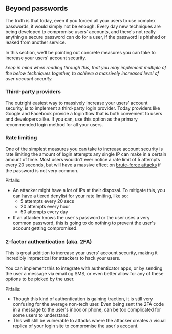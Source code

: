 ## Beyond passwords

The truth is that today, even if you forced all your users to use complex passwords, it would simply not be enough.
Every day new techniques are being developed to compromise users' accounts,
and there's not really anything a secure password can do for a user,
if the password is phished or leaked from another service.

In this section, we'll be pointing out concrete measures you can take to increase your users' account security.

_keep in mind when reading through this, that you may implement multiple of the below techniques together, to achieve a massively increased level of user account security._

### Third-party providers

The outright easiest way to massively increase your users' account security, is to implement a third-party login provider.
Today providers like Google and Facebook provide a login flow that is both convenient to users and developers alike.
If you can, use this option as the primary recommended login method for all your users.

### Rate limiting

One of the simplest measures you can take to increase account security is rate limiting the amount of login attempts any single IP can make in a certain amount of time.
Most users wouldn't ever notice a rate limit of 5 attempts every 20 seconds, but will have a massive effect on [brute-force attacks](https://en.wikipedia.org/wiki/Brute-force_attack) if the password is not very common.

Pitfalls:

- An attacker might have a lot of IPs at their disposal. To mitigate this, you can have a tiered denylist for your rate limiting, like so:
  - 5 attempts every 20 secs
  - 20 attempts every hour
  - 50 attempts every day
- If an attacker knows the user's password or the user uses a very common password, this is going to do nothing to prevent the user's account getting compromised.

### 2-factor authentication (aka. 2FA)

This is great addition to increase your users' account security, making it incredibly impractical for attackers to hack your users.

You can implement this to integrate with authenticator apps, or by sending the user a message via email og SMS, or even better allow for any of these options to be picked by the user.

Pitfalls:

- Though this kind of authentication is gaining traction, it is still very confusing for the average non-tech user. Even being sent the 2FA code in a message to the user's inbox or phone, can be too complicated for some users to understand.
- This will still be vulnerable to attacks where the attacker creates a visual replica of your login site to compromise the user's account.
